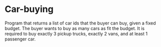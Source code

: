 # Car-buying
Program that returns a list of car ids that the buyer can buy, given a fixed budget. The buyer wants to buy as many cars as fit the budget. It is required to buy exactly 3 pickup trucks, exactly 2 vans, and at least 1 passenger car.